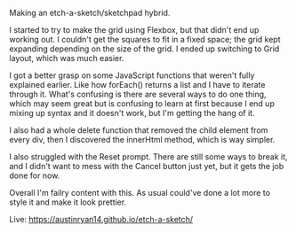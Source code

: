 Making an etch-a-sketch/sketchpad hybrid.

I started to try to make the grid using Flexbox, but that didn't end up working out. I couldn't get the squares to fit in a fixed space; the grid kept expanding depending on the size of the grid. I ended up switching to Grid layout, which was much easier.

I got a better grasp on some JavaScript functions that weren't fully explained earlier. Like how forEach() returns a list and I have to iterate through it. What's confusing is there are several ways to do one thing, which may seem great but is confusing to learn at first because I end up mixing up syntax and it doesn't work, but I'm getting the hang of it.

I also had a whole delete function that removed the child element from every div, then I discovered the innerHtml method, which is way simpler. 

I also struggled with the Reset prompt. There are still some ways to break it, and I didn't want to mess with the Cancel button just yet, but it gets the job done for now.

Overall I'm failry content with this. As usual could've done a lot more to style it and make it look prettier.

Live: https://austinryan14.github.io/etch-a-sketch/
